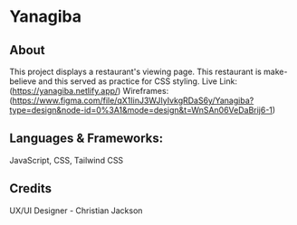 # Yanagiba

## About
This project displays a restaurant's viewing page. This restaurant is make-believe and this served as practice for CSS styling.
Live Link: (https://yanagiba.netlify.app/)
Wireframes: (https://www.figma.com/file/qX1IinJ3WJIyIvkgRDaS6y/Yanagiba?type=design&node-id=0%3A1&mode=design&t=WnSAn06VeDaBrij6-1)


## Languages & Frameworks: 
JavaScript, CSS, Tailwind CSS

## Credits
UX/UI Designer - Christian Jackson



